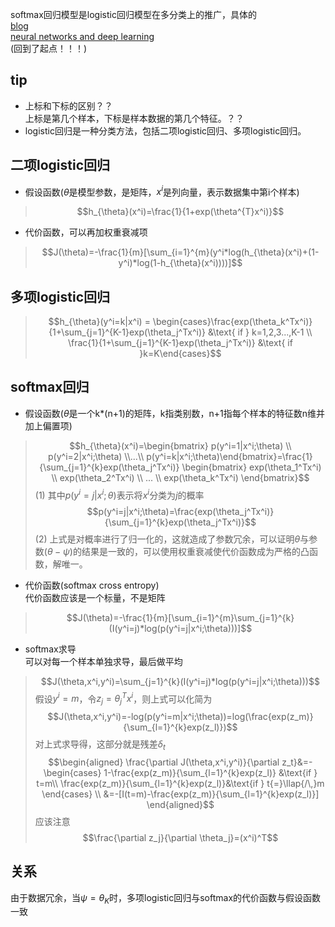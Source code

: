 softmax回归模型是logistic回归模型在多分类上的推广，具体的  
[blog](http://eli.thegreenplace.net/2016/the-softmax-function-and-its-derivative/)  
[neural networks and deep learning](http://neuralnetworksanddeeplearning.com/chap3.html#the_cross-entropy_cost_function)  
(回到了起点！！！)  
## tip
- 上标和下标的区别？？  
    上标是第几个样本，下标是样本数据的第几个特征。？？
- logistic回归是一种分类方法，包括二项logistic回归、多项logistic回归。
## 二项logistic回归
- 假设函数($\theta$是模型参数，是矩阵，$x^i$是列向量，表示数据集中第i个样本)
> $$h_{\theta}(x^i)=\frac{1}{1+exp(\theta^{T}x^i)}$$
- 代价函数，可以再加权重衰减项
> $$J(\theta)=-\frac{1}{m}[\sum_{i=1}^{m}(y^i*log(h_{\theta}(x^i)+(1-y^i)*log(1-h_{\theta}(x^i))))]$$

## 多项logistic回归
> $$h_{\theta}(y^i=k|x^i) = \begin{cases}\frac{exp(\theta_k^Tx^i)}{1+\sum_{j=1}^{K-1}exp(\theta_j^Tx^i)} &\text{ if } k=1,2,3...,K-1  \\
 \frac{1}{1+\sum_{j=1}^{K-1}exp(\theta_j^Tx^i)} &\text{ if }k=K\end{cases}$$
## softmax回归
- 假设函数($\theta$是一个k*(n+1)的矩阵，k指类别数，n+1指每个样本的特征数n维并加上偏置项)
> $$h_{\theta}(x^i)=\begin{bmatrix} p(y^i=1|x^i;\theta) \\ p(y^i=2|x^i;\theta) \\...\\ p(y^i=k|x^i;\theta)\end{bmatrix}=\frac{1}{\sum_{j=1}^{k}exp(\theta_j^Tx^i)} \begin{bmatrix} exp(\theta_1^Tx^i) \\ exp(\theta_2^Tx^i) \\ ... \\ exp(\theta_k^Tx^i) \end{bmatrix}$$(1)
其中$p(y^i=j|x^i;\theta)$表示将$x^i$分类为$j$的概率  
> $$p(y^i=j|x^i;\theta)=\frac{exp(\theta_j^Tx^i)}{\sum_{j=1}^{k}exp(\theta_j^Tx^i)}$$(2)
上式是对概率进行了归一化的，这就造成了参数冗余，可以证明$\theta$与参数($\theta-\psi$)的结果是一致的，可以使用权重衰减使代价函数成为严格的凸函数，解唯一。  
- 代价函数(softmax cross entropy)   
代价函数应该是一个标量，不是矩阵
> $$J(\theta)=-\frac{1}{m}[\sum_{i=1}^{m}\sum_{j=1}^{k}(I(y^i=j)*log(p(y^i=j|x^i;\theta)))]$$
- softmax求导  
可以对每一个样本单独求导，最后做平均
> $$J(\theta,x^i,y^i)=\sum_{j=1}^{k}(I(y^i=j)*log(p(y^i=j|x^i;\theta)))$$
假设$y^i=m$，令$z_j=\theta_j^Tx^i$，则上式可以化简为
> $$J(\theta,x^i,y^i)=-log(p(y^i=m|x^i;\theta))=log(\frac{exp(z_m)}{\sum_{l=1}^{k}exp(z_l)})$$
对上式求导得，这部分就是残差$\delta _t$
> $$\begin{aligned}
\frac{\partial J(\theta,x^i,y^i)}{\partial z_t}&=-\begin{cases}
1-\frac{exp(z_m)}{\sum_{l=1}^{k}exp(z_l)} &\text{if  } t=m\\
\frac{exp(z_m)}{\sum_{l=1}^{k}exp(z_l)}&\text{if  } t{=}\llap{/\,}m \end{cases} \\
&=-[I(t=m)-\frac{exp(z_m)}{\sum_{l=1}^{k}exp(z_l)}] 
\end{aligned}$$
应该注意
> $$\frac{\partial z_j}{\partial \theta_j}=(x^i)^T$$


## 关系
由于数据冗余，当$\psi=\theta_K$时，多项logistic回归与softmax的代价函数与假设函数一致

